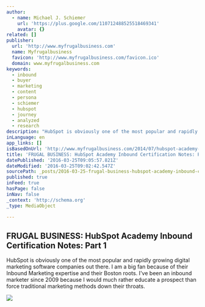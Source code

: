 ```yaml
---
author:
  - name: Michael J. Schiemer
    url: 'https://plus.google.com/110712488525518469341'
    avatar: {}
related: []
publisher:
  url: 'http://www.myfrugalbusiness.com'
  name: Myfrugalbusiness
  favicon: 'http://www.myfrugalbusiness.com/favicon.ico'
  domain: www.myfrugalbusiness.com
keywords:
  - inbound
  - buyer
  - marketing
  - content
  - persona
  - schiemer
  - hubspot
  - journey
  - analyzed
  - research
description: "HubSpot is obviously one of the most popular and rapidly growing digital marketing software companies out there. I am a big fan because of their Inbound Marketing expertise and their Boston roots. I've been an inbound marketer since 2009 because I would much rather educate a prospect than force traditional marketing methods down their throats."
inLanguage: en
app_links: []
isBasedOnUrl: 'http://www.myfrugalbusiness.com/2014/07/hubspot-academy-inbound-certification.html'
title: 'FRUGAL BUSINESS: HubSpot Academy Inbound Certification Notes: Part 1'
datePublished: '2016-03-25T09:05:57.821Z'
dateModified: '2016-03-25T09:02:42.547Z'
sourcePath: _posts/2016-03-25-frugal-business-hubspot-academy-inbound-certification-notes.md
published: true
inFeed: true
hasPage: false
inNav: false
_context: 'http://schema.org'
_type: MediaObject

---
```

<article style=""><h1>FRUGAL BUSINESS: HubSpot Academy Inbound Certification Notes: Part 1</h1><p>HubSpot is obviously one of the most popular and rapidly growing digital marketing software companies out there. I am a big fan because of their Inbound Marketing expertise and their Boston roots. I've been an inbound marketer since 2009 because I would much rather educate a prospect than force traditional marketing methods down their throats.</p><img src="http://3.bp.blogspot.com/-DXQt6iCxtQA/U7RsLJ1lJ2I/AAAAAAAAKM8/h7nphoCI2WM/w1200-h630-p-nu/Inbound-Marketing+Content+Nurturing+Email+SEO+Analytics.jpg" /></article>